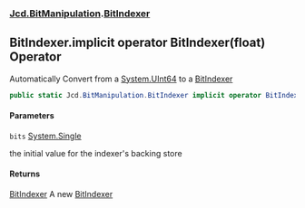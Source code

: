 ### [Jcd.BitManipulation](Jcd.BitManipulation.md 'Jcd.BitManipulation').[BitIndexer](Jcd.BitManipulation.BitIndexer.md 'Jcd.BitManipulation.BitIndexer')

## BitIndexer.implicit operator BitIndexer(float) Operator

Automatically Convert from a [System.UInt64](https://docs.microsoft.com/en-us/dotnet/api/System.UInt64 'System.UInt64')
to a [BitIndexer](Jcd.BitManipulation.BitIndexer.md 'Jcd.BitManipulation.BitIndexer')

```csharp
public static Jcd.BitManipulation.BitIndexer implicit operator BitIndexer(float bits);
```
#### Parameters

<a name='Jcd.BitManipulation.BitIndexer.op_ImplicitJcd.BitManipulation.BitIndexer(float).bits'></a>

`bits` [System.Single](https://docs.microsoft.com/en-us/dotnet/api/System.Single 'System.Single')

the initial value for the indexer's backing store

#### Returns

[BitIndexer](Jcd.BitManipulation.BitIndexer.md 'Jcd.BitManipulation.BitIndexer')
A new [BitIndexer](Jcd.BitManipulation.BitIndexer.md 'Jcd.BitManipulation.BitIndexer')